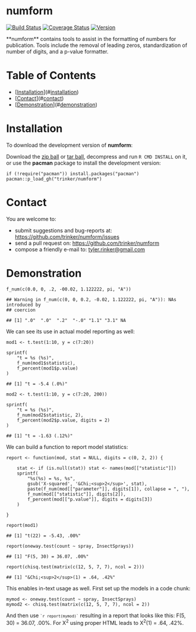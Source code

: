 numform
============


[![Build
Status](https://travis-ci.org/trinker/numform/svg?branch=master)](https://travis-ci.org/trinker/numform)
[![Coverage
Status](https://coveralls.io/repos/trinker/numform/badge.svg?branch=master)](https://coveralls.io/r/trinker/numform/branch=master)
<a href="https://img.shields.io/badge/Version-0.0.1-orange.svg"><img src="https://img.shields.io/badge/Version-0.0.1-orange.svg" alt="Version"/></a>
</p>
**numform** contains tools to assist in the formatting of numbers for
publication. Tools include the removal of leading zeros, standardization
of number of digits, and a p-value formatter.


Table of Contents
============

-   [[Installation](#installation)](#[installation](#installation))
-   [[Contact](#contact)](#[contact](#contact))
-   [[Demonstration](#demonstration)](#[demonstration](#demonstration))

Installation
============


To download the development version of **numform**:

Download the [zip
ball](https://github.com/trinker/numform/zipball/master) or [tar
ball](https://github.com/trinker/numform/tarball/master), decompress and
run `R CMD INSTALL` on it, or use the **pacman** package to install the
development version:

    if (!require("pacman")) install.packages("pacman")
    pacman::p_load_gh("trinker/numform")

Contact
=======

You are welcome to: 
* submit suggestions and bug-reports at: <https://github.com/trinker/numform/issues> 
* send a pull request on: <https://github.com/trinker/numform> 
* compose a friendly e-mail to: <tyler.rinker@gmail.com>


Demonstration
=============

    f_num(c(0.0, 0, .2, -00.02, 1.122222, pi, "A"))

    ## Warning in f_num(c(0, 0, 0.2, -0.02, 1.122222, pi, "A")): NAs introduced by
    ## coercion

    ## [1] ".0"  ".0"  ".2"  "-.0" "1.1" "3.1" NA

We can see its use in actual model reporting as well:

    mod1 <- t.test(1:10, y = c(7:20))

    sprintf(
        "t = %s (%s)",
        f_num(mod1$statistic),
        f_percent(mod1$p.value)
    )

    ## [1] "t = -5.4 (.0%)"

    mod2 <- t.test(1:10, y = c(7:20, 200))

    sprintf(
        "t = %s (%s)",
        f_num(mod2$statistic, 2),
        f_percent(mod2$p.value, digits = 2)
    )

    ## [1] "t = -1.63 (.12%)"

We can build a function to report model statistics:

    report <- function(mod, stat = NULL, digits = c(0, 2, 2)) {
        
        stat <- if (is.null(stat)) stat <- names(mod[["statistic"]])
        sprintf(
            "%s(%s) = %s, %s", 
            gsub('X-squared', '&Chi;<sup>2</sup>', stat),
            paste(f_num(mod[["parameter"]], digits[1]), collapse = ", "),
            f_num(mod[["statistic"]], digits[2]),
            f_percent(mod[["p.value"]], digits = digits[3])
        )

    }

    report(mod1)

    ## [1] "t(22) = -5.43, .00%"

    report(oneway.test(count ~ spray, InsectSprays))

    ## [1] "F(5, 30) = 36.07, .00%"

    report(chisq.test(matrix(c(12, 5, 7, 7), ncol = 2)))

    ## [1] "&Chi;<sup>2</sup>(1) = .64, .42%"

This enables in-text usage as well. First set up the models in a code
chunk:

    mymod <- oneway.test(count ~ spray, InsectSprays)
    mymod2 <- chisq.test(matrix(c(12, 5, 7, 7), ncol = 2))

And then use <code class="r">`` `r report(mymod)` ``</code> resulting in
a report that looks like this: F(5, 30) = 36.07, .00%. For
&Chi;<sup>2</sup> using proper HTML leads to &Chi;<sup>2</sup>(1) = .64,
.42%.